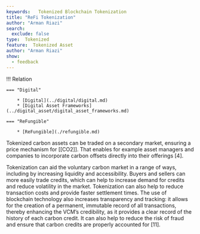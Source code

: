 ```yaml
---
keywords:   Tokenized Blockchain Tokenization
title: "ReFi Tokenization"
author: "Arman Riazi"
search:
  exclude: false
type:  Tokenized
feature:  Tokenized Asset
author: "Arman Riazi"
show:
  - feedback
---
```



!!! Relation

    === "Digital"

        * [Digital](../digital/digital.md)
        * [Digital Asset Frameworks](../digital_asset/digital_asset_frameworks.md)

    === "ReFungible"
        
        * [ReFungible](./refungible.md)

Tokenized carbon assets can be traded on a secondary market, ensuring a price mechanism for [[CO2]]. That enables for example asset managers and companies to incorporate carbon offsets directly into their offerings [4].

Tokenization can aid the voluntary carbon market in a range of ways, including by increasing liquidity and accessibility. Buyers and sellers can more easily trade credits, which can help to increase demand for credits and reduce volatility in the market. Tokenization can also help to reduce transaction costs and provide faster settlement times. The use of blockchain technology also increases transparency and tracking: it allows for the creation of a permanent, immutable record of all transactions, thereby enhancing the VCM’s credibility, as it provides a clear record of the history of each carbon credit. It can also help to reduce the risk of fraud and ensure that carbon credits are properly accounted for [11].